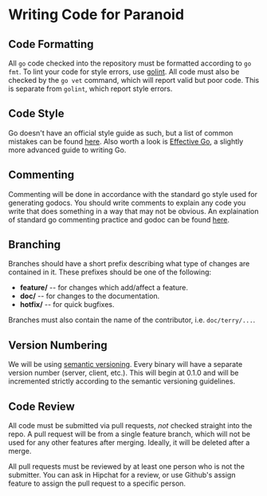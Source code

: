 Writing Code for Paranoid
=========================

## Code Formatting ##

All `go` code checked into the repository must be formatted according to `go fmt`. To lint your
code for style errors, use [golint](https://github.com/golang/lint). All code must also be
checked by the `go vet` command, which will report valid but poor code. This is separate
from `golint`, which report style errors.

## Code Style ##

Go doesn't have an official style guide as such, but a list of common mistakes can be
found [here](https://github.com/golang/go/wiki/CodeReviewComments). Also worth a look is
[Effective Go](https://golang.org/doc/effective_go.html), a slightly more advanced guide
to writing Go.

## Commenting ##

Commenting will be done in accordance with the standard go style used for generating godocs. 
You should write comments to explain any code you write that does something in a way that may not be obvious.
An explaination of standard go commenting practice and godoc can be found [here](https://blog.golang.org/godoc-documenting-go-code).

## Branching ##

Branches should have a short prefix describing what type of changes are contained in it.
These prefixes should be one of the following:

* **feature/** -- for changes which add/affect a feature.
* **doc/** -- for changes to the documentation.
* **hotfix/** -- for quick bugfixes.

Branches must also contain the name of the contributor, i.e. `doc/terry/...`.

## Version Numbering ##

We will be using [semantic versioning](http://semver.org/). Every binary will have a separate
version number (server, client, etc.). This will begin at 0.1.0 and will be incremented strictly
according to the semantic versioning guidelines.

## Code Review ##

All code must be submitted via pull requests, *not* checked straight into the repo.
A pull request will be from a single feature branch, which will not be used for any other
features after merging. Ideally, it will be deleted after a merge.

All pull requests must be reviewed by at least one person who is not the submitter. You can
ask in Hipchat for a review, or use Github's assign feature to assign the pull request to a
specific person.
